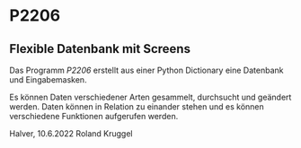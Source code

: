 # P2206

## Flexible Datenbank mit Screens

Das Programm *P2206* erstellt aus einer Python Dictionary eine Datenbank und Eingabemasken.

Es können Daten verschiedener Arten gesammelt, durchsucht und geändert werden. Daten können in Relation zu einander stehen und es können verschiedene Funktionen aufgerufen werden.

Halver, 10.6.2022
Roland Kruggel
